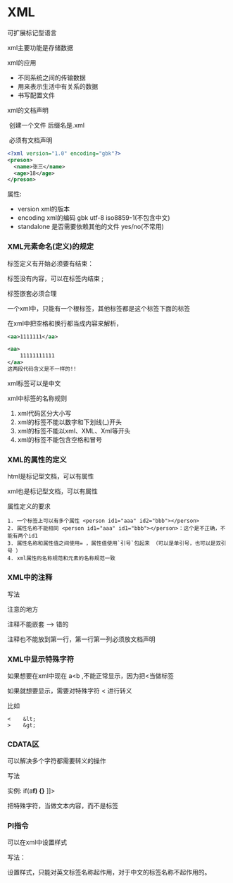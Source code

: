 # XML

可扩展标记型语言

xml主要功能是存储数据

xml的应用

- 不同系统之间的传输数据
- 用来表示生活中有关系的数据
- 书写配置文件

xml的文档声明

​	创建一个文件 后缀名是.xml

​	必须有文档声明

```xml
<?xml version="1.0" encoding="gbk"?>
<preson>
  <name>张三</name>
  <age>18</age>
</preson>
```

属性: 

- version xml的版本
- encoding xml的编码 gbk utf-8 iso8859-1(不包含中文)
- standalone 是否需要依赖其他的文件 yes/no(不常用)

### XML元素命名(定义)的规定

标签定义有开始必须要有结束：<person></person>

标签没有内容，可以在标签内结束 ; <aa/>

标签嵌套必须合理

一个xml中，只能有一个根标签，其他标签都是这个标签下面的标签

在xml中把空格和换行都当成内容来解析，

```xml
<aa>1111111</aa> 

<aa>
	11111111111
</aa>
这两段代码含义是不一样的!!
```

xml标签可以是中文

xml中标签的名称规则

1. xml代码区分大小写
2. xml的标签不能以数字和下划线(_)开头
3. xml的标签不能以xml、XML、Xml等开头
4. xml的标签不能包含空格和冒号

### XML的属性的定义

html是标记型文档，可以有属性

xml也是标记型文档，可以有属性

 <person id1="aaa" id2="bbb"></person>

属性定义的要求

 	1. 一个标签上可以有多个属性 <person id1="aaa" id2="bbb"></person>
 	2. 属性名称不能相同 <person id1="aaa" id1="bbb"></person>：这个是不正确，不能有两个id1
 	3. 属性名称和属性值之间使用= ，属性值使用`引号`包起来 （可以是单引号，也可以是双引号 ）
 	4. xml属性的名称规范和元素的名称规范一致

### XML中的注释

写法 <!-- xml的注释 -->

注意的地方

注释不能嵌套  <!-- <!-- <sex>nv</sex>--> -->  错的

 注释也不能放到第一行，第一行第一列必须放文档声明

### XML中显示特殊字符

如果想要在xml中现在 a<b ,不能正常显示，因为把<当做标签

如果就想要显示，需要对特殊字符 < 进行转义

比如

```
<    &lt;
>    &gt;
```

### CDATA区

可以解决多个字符都需要转义的操作

写法
<![CDATA[ 内容  ]]>

实例: <![CDATA[ <b>if(a<b && b<c && d>f) {}</b> ]]>

把特殊字符，当做文本内容，而不是标签

### PI指令

可以在xml中设置样式

写法： <?xml-stylesheet type="text/css" href="css的路径"?>

设置样式，只能对英文标签名称起作用，对于中文的标签名称不起作用的。